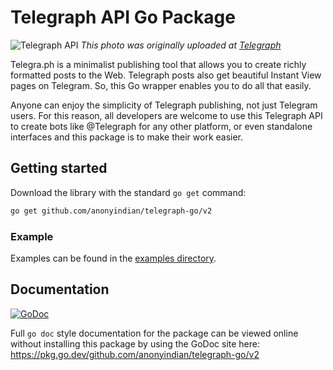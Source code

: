 # Telegraph API Go Package

![Telegraph API](https://telegra.ph/file/a086583f5b7b25cd428fb.jpg)
*This photo was originally uploaded at [Telegraph](https://telegra.ph/api)*

Telegra.ph is a minimalist publishing tool that allows you to create richly formatted posts to the Web.
Telegraph posts also get beautiful Instant View pages on Telegram. So, this Go wrapper enables you to do all that easily.

Anyone can enjoy the simplicity of Telegraph publishing, not just Telegram users. For this reason, all developers are welcome to use this Telegraph API to create bots like @Telegraph for any other platform, or even standalone interfaces and this package is to make their work easier.

## Getting started

Download the library with the standard `go get` command:

```bash
go get github.com/anonyindian/telegraph-go/v2
```

### Example

Examples can be found in the [examples directory](examples).

## Documentation
[![GoDoc](https://godoc.org/github.com/anonyindian/telegraph-go/v2?status.svg)](http://godoc.org/github.com/anonyindian/telegraph-go/v2)

Full `go doc` style documentation for the package can be viewed online without
installing this package by using the GoDoc site here: 
https://pkg.go.dev/github.com/anonyindian/telegraph-go/v2
